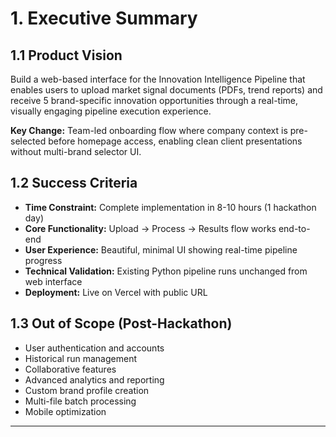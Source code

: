 # 1. Executive Summary

## 1.1 Product Vision

Build a web-based interface for the Innovation Intelligence Pipeline that enables users to upload market signal documents (PDFs, trend reports) and receive 5 brand-specific innovation opportunities through a real-time, visually engaging pipeline execution experience.

**Key Change:** Team-led onboarding flow where company context is pre-selected before homepage access, enabling clean client presentations without multi-brand selector UI.

## 1.2 Success Criteria

- **Time Constraint:** Complete implementation in 8-10 hours (1 hackathon day)
- **Core Functionality:** Upload → Process → Results flow works end-to-end
- **User Experience:** Beautiful, minimal UI showing real-time pipeline progress
- **Technical Validation:** Existing Python pipeline runs unchanged from web interface
- **Deployment:** Live on Vercel with public URL

## 1.3 Out of Scope (Post-Hackathon)

- User authentication and accounts
- Historical run management
- Collaborative features
- Advanced analytics and reporting
- Custom brand profile creation
- Multi-file batch processing
- Mobile optimization

---
